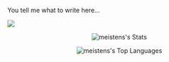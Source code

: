 You tell me what to write here...

![](https://komarev.com/ghpvc/?username=meistens)

<div align="center">

![meistens's Stats](https://github-readme-stats.vercel.app/api?username=meistens&theme=shades-of-purple&show_icons=true&hide_border=true&count_private=true&card_width=400)

![meistens's Top Languages](https://github-readme-stats.vercel.app/api/top-langs/?username=meistens&theme=shades-of-purple&show_icons=true&hide_border=true&layout=compact&card_width=440)

</div>


<!---
meistens/meistens is a ✨ special ✨ repository because its `README.md` (this file) appears on your GitHub profile.
You can click the Preview link to take a look at your changes.
--->

